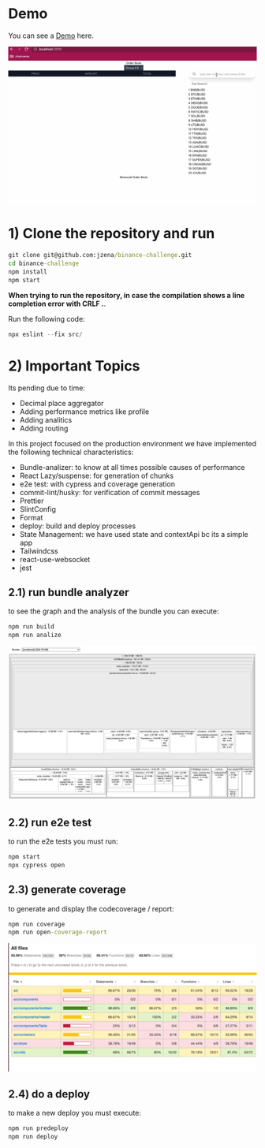 # Demo

You can see a [Demo](https://jzena.github.io/binance-challenge/) here.

![sample](public/assets/binance-challenge.gif)


# 1) Clone the repository and run

```cmd
git clone git@github.com:jzena/binance-challenge.git
cd binance-challenge
npm install
npm start
```

**When trying to run the repository, in case the compilation shows a line completion error with CRLF .**.

Run the following code:

```powershell
npx eslint --fix src/
```

# 2) Important Topics

Its pending due to time:
- Decimal place aggregator
- Adding performance metrics like profile
- Adding analitics
- Adding routing

In this project focused on the production environment we have implemented the following technical characteristics:

- Bundle-analizer: to know at all times possible causes of performance
- React Lazy/suspense: for generation of chunks
- e2e test: with cypress and coverage generation
- commit-lint/husky: for verification of commit messages
- Prettier
- SlintConfig
- Format
- deploy: build and deploy processes
- State Management: we have used state and contextApi bc its a simple app
- Tailwindcss
- react-use-websocket
- jest

## 2.1) run bundle analyzer

to see the graph and the analysis of the bundle you can execute:

```cmd
npm run build
npm run analize
```
![coverage](public/assets/bundle-analyze.png)

## 2.2) run e2e test

to run the e2e tests you must run:

```cmd
npm start
npx cypress open
```

## 2.3) generate coverage

to generate and display the codecoverage / report:

```cmd
npm run coverage
npm run open-coverage-report
```
![coverage](public/assets/coverage.png)

## 2.4) do a deploy

to make a new deploy you must execute:

```cmd
npm run predeploy
npm run deploy
```